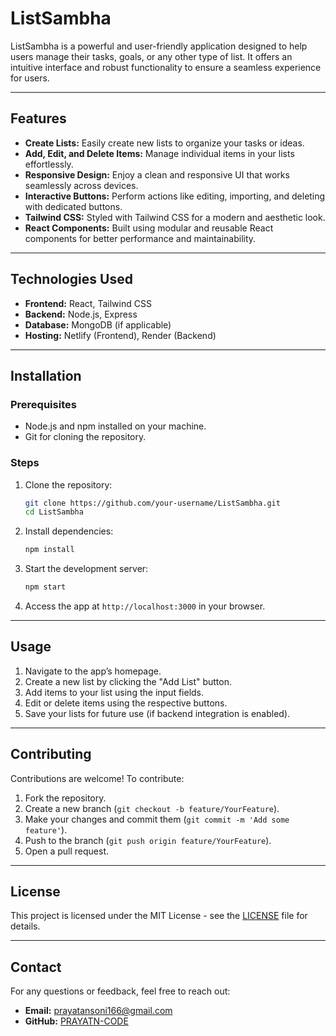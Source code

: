# ListSambha

ListSambha is a powerful and user-friendly application designed to help users manage their tasks, goals, or any other type of list. It offers an intuitive interface and robust functionality to ensure a seamless experience for users.

---

## Features

- **Create Lists:** Easily create new lists to organize your tasks or ideas.
- **Add, Edit, and Delete Items:** Manage individual items in your lists effortlessly.
- **Responsive Design:** Enjoy a clean and responsive UI that works seamlessly across devices.
- **Interactive Buttons:** Perform actions like editing, importing, and deleting with dedicated buttons.
- **Tailwind CSS:** Styled with Tailwind CSS for a modern and aesthetic look.
- **React Components:** Built using modular and reusable React components for better performance and maintainability.

---

## Technologies Used

- **Frontend:** React, Tailwind CSS
- **Backend:** Node.js, Express
- **Database:** MongoDB (if applicable)
- **Hosting:** Netlify (Frontend), Render (Backend)

---

## Installation

### Prerequisites

- Node.js and npm installed on your machine.
- Git for cloning the repository.

### Steps

1. Clone the repository:
   ```bash
   git clone https://github.com/your-username/ListSambha.git
   cd ListSambha
   ```
2. Install dependencies:
   ```bash
   npm install
   ```
3. Start the development server:
   ```bash
   npm start
   ```
4. Access the app at `http://localhost:3000` in your browser.

---

## Usage

1. Navigate to the app’s homepage.
2. Create a new list by clicking the "Add List" button.
3. Add items to your list using the input fields.
4. Edit or delete items using the respective buttons.
5. Save your lists for future use (if backend integration is enabled).

---

## Contributing

Contributions are welcome! To contribute:

1. Fork the repository.
2. Create a new branch (`git checkout -b feature/YourFeature`).
3. Make your changes and commit them (`git commit -m 'Add some feature'`).
4. Push to the branch (`git push origin feature/YourFeature`).
5. Open a pull request.

---

## License

This project is licensed under the MIT License - see the [LICENSE](LICENSE) file for details.

---

## Contact

For any questions or feedback, feel free to reach out:

- **Email:** prayatansoni166@gmail.com
- **GitHub:** [ PRAYATN-CODE](https://github.com/PRAYATN-CODE)

